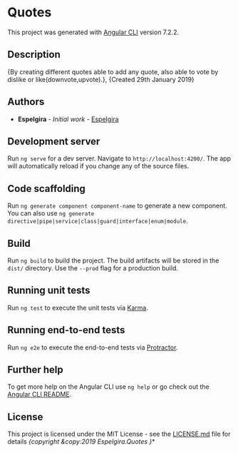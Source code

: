 # Quotes

This project was generated with [Angular CLI](https://github.com/angular/angular-cli) version 7.2.2.


## Description

{By creating different quotes able to add any quote, also able to vote by dislike or like(downvote,upvote).}, {Created 29th January 2019}

## Authors

* **EspeIgira** - *Initial work* - [EspeIgira](https://github.com/EspeIgira/)


## Development server

Run `ng serve` for a dev server. Navigate to `http://localhost:4200/`. The app will automatically reload if you change any of the source files.

## Code scaffolding

Run `ng generate component component-name` to generate a new component. You can also use `ng generate directive|pipe|service|class|guard|interface|enum|module`.

## Build

Run `ng build` to build the project. The build artifacts will be stored in the `dist/` directory. Use the `--prod` flag for a production build.

## Running unit tests

Run `ng test` to execute the unit tests via [Karma](https://karma-runner.github.io).

## Running end-to-end tests

Run `ng e2e` to execute the end-to-end tests via [Protractor](http://www.protractortest.org/).

## Further help

To get more help on the Angular CLI use `ng help` or go check out the [Angular CLI README](https://github.com/angular/angular-cli/blob/master/README.md).

## License

This project is licensed under the MIT License - see the [LICENSE.md](LICENSE.md) file for details
*{copyright &copy:2019 EspeIgira.Quotes }**